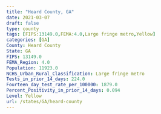 ```yaml
---
title: "Heard County, GA"
date: 2021-03-07
draft: false
type: county
tags: [FIPS:13149.0,FEMA:4.0,Large fringe metro,Yellow]
categories: [GA]
County: Heard County
State: GA
FIPS: 13149.0
FEMA_Region: 4.0
Population: 11923.0
NCHS_Urban_Rural_Classification: Large fringe metro
Tests_in_prior_14_days: 224.0
Fourteen_day_test_rate_per_100000: 1879.0
Percent_Positivity_in_prior_14_days: 0.094
Level: Yellow
url: /states/GA/heard-county
---
```



